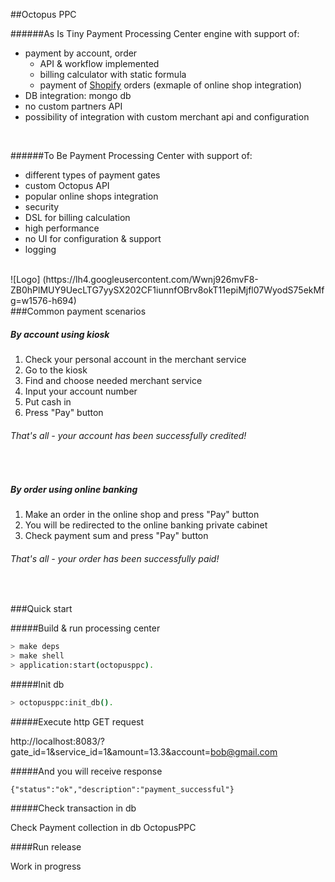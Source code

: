 ##Octopus PPC

######As Is
Tiny Payment Processing Center engine with support of:
- payment by account, order
  - API & workflow implemented
  - billing calculator with static formula
  - payment of [Shopify](http://docs.shopify.com/) orders (exmaple of online shop integration)
- DB integration: mongo db
- no custom partners API
- possibility of integration with custom merchant api and configuration

<br/>

######To Be
Payment Processing Center with support of:
- different types of payment gates
- custom Octopus API
- popular online shops integration
- security
- DSL for billing calculation
- high performance
- no UI for configuration & support
- logging

<br/>
![Logo] (https://lh4.googleusercontent.com/Wwnj926mvF8-ZB0hPlMUY9UecLTG7yySX202CF1iunnfOBrv8okT11epiMjfl07WyodS75ekMfg=w1576-h694)


<br/>
###Common payment scenarios

##### By account using kiosk
1. Check your personal account in the merchant service
2. Go to the kiosk
3. Find and choose needed merchant service
4. Input your account number
5. Put cash in
6. Press "Pay" button

###### That's all - your account has been successfully credited!  
<br/>

##### By order using online banking
1. Make an order in the online shop and press "Pay" button
2. You will be redirected to the online banking private cabinet
3. Check payment sum and press "Pay" button

###### That's all - your order has been successfully paid!
<br/>

###Quick start

#####Build & run processing center

```sh
> make deps
> make shell
> application:start(octopusppc).
```

#####Init db

```sh
> octopusppc:init_db().
```

#####Execute http GET request

http://localhost:8083/?gate_id=1&service_id=1&amount=13.3&account=bob@gmail.com 

#####And you will receive response

```
{"status":"ok","description":"payment_successful"}
```

#####Check transaction in db

Check Payment collection in db OctopusPPC 
<br/>


####Run release

Work in progress
